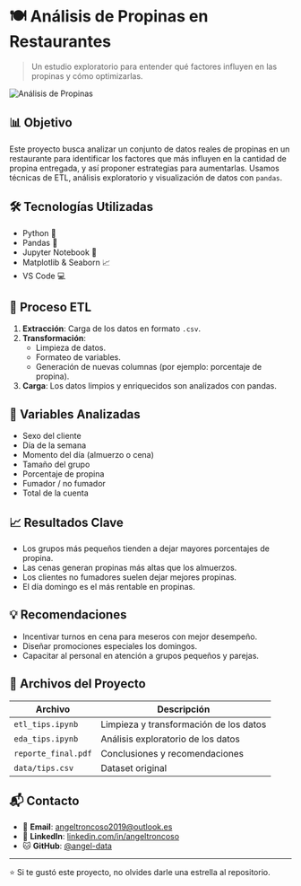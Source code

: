 # 🍽️ Análisis de Propinas en Restaurantes

> Un estudio exploratorio para entender qué factores influyen en las propinas y cómo optimizarlas.

![Análisis de Propinas](https://scontent.fscl4-1.fna.fbcdn.net/o1/v/t0/f2/m340/AQOaCjpPJfgtOlJLC3H4iM_ix5wq1c3kJfHMtiSUfp5aD_er91P6eZ54GaX1lIuUSYEtdIaqvzNgSqDMo-1V2O6H-I5A1dANOpI0Bs37GT4NQJmPIZd1vOE9DxtBER6N2-f7-D0lEiTxi6XzEyKQTRb8CSjCuQ.jpeg?stp=s1440x1440&_nc_ht=scontent.fscl4-1.fna.fbcdn.net&_nc_gid=6KsIlbUhk-wAUIkVyKhhJw&_nc_cat=109&_nc_oc=AdlLvl5VrjYVhjJ7UOlaOvNIdJj2AxOXU7PKnjU4205ZsOd5deIxl_qLRcEWUoWGdM0&ccb=9-4&oh=00_AfKvSyEciJ-Jp7LufS2xcetrc8L9RQcJdOEn0d1JlFFJGA&oe=68414F94&_nc_sid=5b3566)

## 📊 Objetivo

Este proyecto busca analizar un conjunto de datos reales de propinas en un restaurante para identificar los factores que más influyen en la cantidad de propina entregada, y así proponer estrategias para aumentarlas. Usamos técnicas de ETL, análisis exploratorio y visualización de datos con `pandas`.

## 🛠️ Tecnologías Utilizadas

- Python 🐍
- Pandas 🐼
- Jupyter Notebook 📒
- Matplotlib & Seaborn 📈
- VS Code 💻

## 🔄 Proceso ETL

1. **Extracción**: Carga de los datos en formato `.csv`.
2. **Transformación**:
   - Limpieza de datos.
   - Formateo de variables.
   - Generación de nuevas columnas (por ejemplo: porcentaje de propina).
3. **Carga**: Los datos limpios y enriquecidos son analizados con pandas.

## 📌 Variables Analizadas

- Sexo del cliente
- Día de la semana
- Momento del día (almuerzo o cena)
- Tamaño del grupo
- Porcentaje de propina
- Fumador / no fumador
- Total de la cuenta

## 📈 Resultados Clave

- Los grupos más pequeños tienden a dejar mayores porcentajes de propina.
- Las cenas generan propinas más altas que los almuerzos.
- Los clientes no fumadores suelen dejar mejores propinas.
- El día domingo es el más rentable en propinas.

## 💡 Recomendaciones

- Incentivar turnos en cena para meseros con mejor desempeño.
- Diseñar promociones especiales los domingos.
- Capacitar al personal en atención a grupos pequeños y parejas.

## 🧠 Archivos del Proyecto

| Archivo | Descripción |
|--------|-------------|
| `etl_tips.ipynb` | Limpieza y transformación de los datos |
| `eda_tips.ipynb` | Análisis exploratorio de los datos |
| `reporte_final.pdf` | Conclusiones y recomendaciones |
| `data/tips.csv` | Dataset original |


## 📬 Contacto

- 📧 **Email**: angeltroncoso2019@outlook.es  
- 💼 **LinkedIn**: [linkedin.com/in/angeltroncoso](https://linkedin.com/in/angeltroncoso)  
- 🐱 **GitHub**: [@angel-data](https://github.com/AngelTroncoso)

---

⭐️ Si te gustó este proyecto, no olvides darle una estrella al repositorio.

